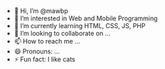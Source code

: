 - 👋 Hi, I’m @mawbp
- 👀 I’m interested in Web and Mobile Programming
- 🌱 I’m currently learning HTML, CSS, JS, PHP
- 💞️ I’m looking to collaborate on ...
- 📫 How to reach me ...
- 😄 Pronouns: ...
- ⚡ Fun fact: I like cats

<!---
mawbp/mawbp is a ✨ special ✨ repository because its `README.md` (this file) appears on your GitHub profile.
You can click the Preview link to take a look at your changes.
--->
